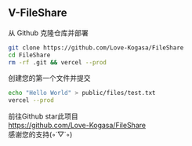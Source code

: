 ## V-FileShare
从 Github 克隆仓库并部署
```bash
git clone https://github.com/Love-Kogasa/FileShare
cd FileShare
rm -rf .git && vercel --prod
```

创建您的第一个文件并提交
```bash
echo "Hello World" > public/files/test.txt
vercel --prod
```

前往Github star此项目  
https://github.com/Love-Kogasa/FileShare  
感谢您的支持(◦˙▽˙◦)